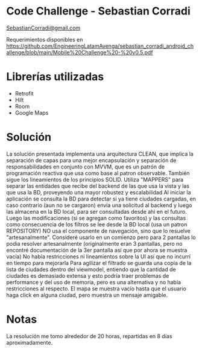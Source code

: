 # Code Challenge - Sebastian Corradi
SebastianCorradi@gmail.com

Requerimientos disponibles en https://github.com/EngineeringLatamAvenga/sebastian_corradi_android_challenge/blob/main/Mobile%20Challenge%20-%20v0.5.pdf

# Librerías utilizadas
- Retrofit
- Hilt
- Room
- Google Maps

# Solución
La solución presentada implementa una arquitectura CLEAN, que implica la separación de capas para una mejor encapsulación y separación de responsabilidades en conjunto con MVVM, que es un patrón de programación reactiva que usa como base al patron observable. También sigue los lineamientos de los principios SOLID.
Utiliza "MAPPERS" para separar las entidades que recibe del backend de las que usa la vista y las que usa la BD, proveyendo una mayor robustez y escalabilidad
Al iniciar la aplicación se consulta la BD para detectar si ya tiene ciudades cargadas, en caso contrario (aun no se cargaron) envía una solicitud al backend y luego las almacena en la BD local, para ser consultadas desde ahi en el futuro. Luego las modificaciones (si se agregan como favoritos) y las consultas como consecuencia de los filtros se lee desde la BD local (usa un patron REPOSITORY)
NO usa el componente de navegación, sino que lo resuelve "artesanalmente". Consideré usarlo en un comienzo pero para 2 pantallas lo podia resolver artesanalmente (originalmente eran 3 pantallas, pero no encontré documentación de la 3er pantalla así que por ahora se muestra vacía)
No había restricciones ni lineamientos sobre la UI así que no incurrí en tiempo para mejorarla
Para agilizar el filtrado se guarda una copia de la lista de ciudades dentro del viewmodel, entiendo que la cantidad de ciudades es demasiado extensa y esto podría traer problemas de performance y del uso de memoria, pero es una alternativa y no había restricciones al respecto.
El mapa se muestra vacío hasta que el usuario haga click en alguna ciudad, pero muestra un mensaje amigable.

# Notas
La resolución me tomo alrededor de 20 horas, repartidas en 8 días aproximadamente.
 